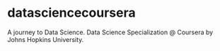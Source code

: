 # datasciencecoursera
A journey to Data Science. Data Science Specialization @ Coursera by Johns Hopkins University.
